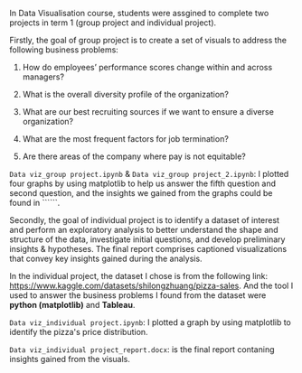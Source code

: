 In Data Visualisation course, students were assgined to complete two projects in term 1 (group project and individual project).

Firstly, the goal of group project is to create a set of visuals to address the following business problems:

1. How do employees’ performance scores change within and across managers?

2. What is the overall diversity profile of the organization?

3. What are our best recruiting sources if we want to ensure a diverse organization?

4. What are the most frequent factors for job termination?

5. Are there areas of the company where pay is not equitable?

```Data viz_group project.ipynb``` & ```Data viz_group project_2.ipynb```: I plotted four graphs by using matplotlib to help us answer the fifth question and second question, and the insights we gained from the graphs could be found in ``````.

Secondly, the goal of individual project is to identify a dataset of interest and perform an exploratory analysis to better understand the shape and structure of the data, investigate initial questions, and develop preliminary insights & hypotheses. The final report comprises captioned visualizations that convey key insights gained during the analysis.

In the individual project, the dataset I chose is from the following link: https://www.kaggle.com/datasets/shilongzhuang/pizza-sales.
And the tool I used to answer the business problems I found from the dataset were **python (matplotlib)** and **Tableau**.

```Data viz_individual project.ipynb```: I plotted a graph by using matplotlib to identify the pizza's price distribution.

```Data viz_individual project_report.docx```: is the final report contaning insights gained from the visuals.
